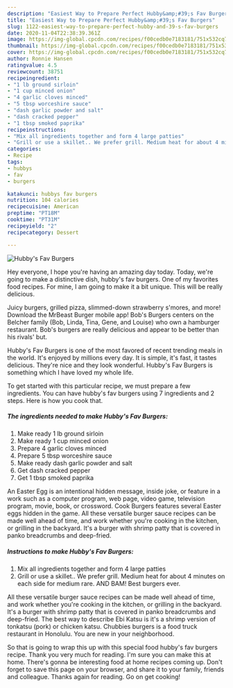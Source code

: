 ```yaml
---
description: "Easiest Way to Prepare Perfect Hubby&amp;#39;s Fav Burgers"
title: "Easiest Way to Prepare Perfect Hubby&amp;#39;s Fav Burgers"
slug: 1122-easiest-way-to-prepare-perfect-hubby-and-39-s-fav-burgers
date: 2020-11-04T22:38:39.361Z
image: https://img-global.cpcdn.com/recipes/f00cedb0e7183181/751x532cq70/hubbys-fav-burgers-recipe-main-photo.jpg
thumbnail: https://img-global.cpcdn.com/recipes/f00cedb0e7183181/751x532cq70/hubbys-fav-burgers-recipe-main-photo.jpg
cover: https://img-global.cpcdn.com/recipes/f00cedb0e7183181/751x532cq70/hubbys-fav-burgers-recipe-main-photo.jpg
author: Ronnie Hansen
ratingvalue: 4.5
reviewcount: 38751
recipeingredient:
- "1 lb ground sirloin"
- "1 cup minced onion"
- "4 garlic cloves minced"
- "5 tbsp worceshire sauce"
- "dash garlic powder and salt"
- "dash cracked pepper"
- "1 tbsp smoked paprika"
recipeinstructions:
- "Mix all ingredients together and form 4 large patties"
- "Grill or use a skillet.. We prefer grill. Medium heat for about 4 minutes on each side for medium rare. AND BAM! Best burgers ever."
categories:
- Recipe
tags:
- hubbys
- fav
- burgers

katakunci: hubbys fav burgers 
nutrition: 104 calories
recipecuisine: American
preptime: "PT18M"
cooktime: "PT31M"
recipeyield: "2"
recipecategory: Dessert

---
```



![Hubby&#39;s Fav Burgers](https://img-global.cpcdn.com/recipes/f00cedb0e7183181/751x532cq70/hubbys-fav-burgers-recipe-main-photo.jpg)

Hey everyone, I hope you're having an amazing day today. Today, we're going to make a distinctive dish, hubby&#39;s fav burgers. One of my favorites food recipes. For mine, I am going to make it a bit unique. This will be really delicious.

Juicy burgers, grilled pizza, slimmed-down strawberry s&#39;mores, and more! Download the MrBeast Burger mobile app! Bob&#39;s Burgers centers on the Belcher family (Bob, Linda, Tina, Gene, and Louise) who own a hamburger restaurant. Bob&#39;s burgers are really delicious and appear to be better than his rivals&#39; but.

Hubby&#39;s Fav Burgers is one of the most favored of recent trending meals in the world. It's enjoyed by millions every day. It is simple, it's fast, it tastes delicious. They're nice and they look wonderful. Hubby&#39;s Fav Burgers is something which I have loved my whole life.


To get started with this particular recipe, we must prepare a few ingredients. You can have hubby&#39;s fav burgers using 7 ingredients and 2 steps. Here is how you cook that.

<!--inarticleads1-->

##### The ingredients needed to make Hubby&#39;s Fav Burgers:

1. Make ready 1 lb ground sirloin
1. Make ready 1 cup minced onion
1. Prepare 4 garlic cloves minced
1. Prepare 5 tbsp worceshire sauce
1. Make ready dash garlic powder and salt
1. Get dash cracked pepper
1. Get 1 tbsp smoked paprika


An Easter Egg is an intentional hidden message, inside joke, or feature in a work such as a computer program, web page, video game, television program, movie, book, or crossword. Cook Burgers features several Easter eggs hidden in the game. All these versatile burger sauce recipes can be made well ahead of time, and work whether you&#39;re cooking in the kitchen, or grilling in the backyard. It&#39;s a burger with shrimp patty that is covered in panko breadcrumbs and deep-fried. 

<!--inarticleads2-->

##### Instructions to make Hubby&#39;s Fav Burgers:

1. Mix all ingredients together and form 4 large patties
1. Grill or use a skillet.. We prefer grill. Medium heat for about 4 minutes on each side for medium rare. AND BAM! Best burgers ever.


All these versatile burger sauce recipes can be made well ahead of time, and work whether you&#39;re cooking in the kitchen, or grilling in the backyard. It&#39;s a burger with shrimp patty that is covered in panko breadcrumbs and deep-fried. The best way to describe Ebi Katsu is it&#39;s a shrimp version of tonkatsu (pork) or chicken katsu. Chubbies burgers is a food truck restaurant in Honolulu. You are new in your neighborhood. 

So that is going to wrap this up with this special food hubby&#39;s fav burgers recipe. Thank you very much for reading. I'm sure you can make this at home. There's gonna be interesting food at home recipes coming up. Don't forget to save this page on your browser, and share it to your family, friends and colleague. Thanks again for reading. Go on get cooking!
